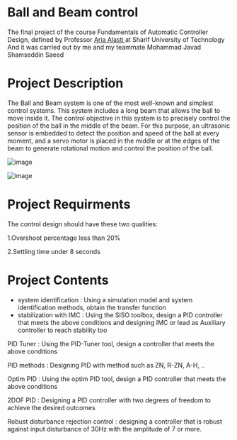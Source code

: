 # Ball and Beam control
The final project of the course Fundamentals of Automatic Controller Design, defined by Professor [Aria Alasti ](https://sharif.ir/~aalasti/)at Sharif University of Technology And it was carried out by me and my teammate Mohammad Javad Shamseddin Saeed
# Project Description
The Ball and Beam system is one of the most well-known and simplest control systems. This system includes a long beam that allows the ball to move inside it. The control objective in this system is to precisely control the position of the ball in the middle of the beam. For this purpose, an ultrasonic sensor is embedded to detect the position and speed of the ball at every moment, and a servo motor is placed in the middle or at the edges of the beam to generate rotational motion and control the position of the ball.

![image](https://github.com/user-attachments/assets/edd71c73-f209-4929-9d43-9a394e3752fc)

![image](https://github.com/user-attachments/assets/f9004b1a-df0d-4208-97b3-5732d5767917)

# Project Requirments

The control design should have these two qualities:

1.Overshoot percentage less than 20%     

2.Settling time under 8 seconds

# Project Contents
- system identification : Using a simulation model and system identification methods, obtain the transfer function 
- stabilization with IMC : Using the SISO toolbox, design a PID controller that meets the above conditions and designing IMC or lead as Auxiliary controller to reach stability too

PID Tuner : Using the PID-Tuner tool, design a controller that meets the above conditions

PID methods : Designing PID with method such as ZN, R-ZN, A-H, ..

Optim PID : Using the optim PID tool, design a PID controller that meets the above conditions

2DOF PID : Designing a PID controller with two degrees of freedom to achieve the desired outcomes

Robust disturbance rejection control : designing a controller that is robust against  input disturbance of 30Hz with the amplitude of 7 or more.
